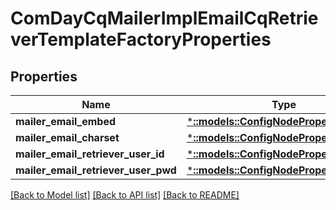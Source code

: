 # ComDayCqMailerImplEmailCqRetrieverTemplateFactoryProperties

## Properties
Name | Type | Description | Notes
------------ | ------------- | ------------- | -------------
**mailer_email_embed** | [***::models::ConfigNodePropertyBoolean**](configNodePropertyBoolean.md) |  | [optional] 
**mailer_email_charset** | [***::models::ConfigNodePropertyString**](configNodePropertyString.md) |  | [optional] 
**mailer_email_retriever_user_id** | [***::models::ConfigNodePropertyString**](configNodePropertyString.md) |  | [optional] 
**mailer_email_retriever_user_pwd** | [***::models::ConfigNodePropertyString**](configNodePropertyString.md) |  | [optional] 

[[Back to Model list]](../README.md#documentation-for-models) [[Back to API list]](../README.md#documentation-for-api-endpoints) [[Back to README]](../README.md)


